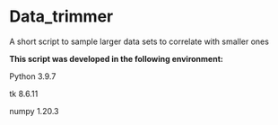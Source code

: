 # Data_trimmer
A short script to sample larger data sets to correlate with smaller ones 

<b>This script was developed in the following environment:</b>

Python 3.9.7

tk 8.6.11

numpy 1.20.3
